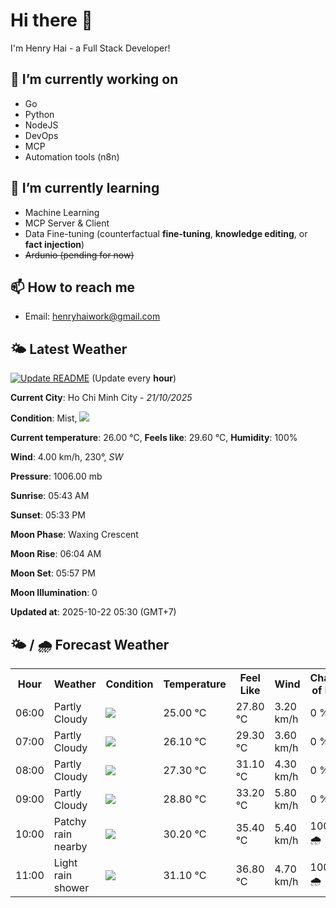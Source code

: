 # Hi there 👋

I'm Henry Hai - a Full Stack Developer!

## 🔭 I’m currently working on

- Go
- Python
- NodeJS
- DevOps
- MCP
- Automation tools (n8n)

## 🌱 I’m currently learning

- Machine Learning
- MCP Server & Client
- Data Fine-tuning (counterfactual **fine‑tuning**, **knowledge editing**, or **fact injection**)
- ~~Ardunio (pending for now)~~

## 📫 How to reach me

- Email: <henryhaiwork@gmail.com>

## 🌤️ Latest Weather
[![Update README](https://github.com/henry0hai/henry0hai/actions/workflows/udpateReadme.yml/badge.svg)](https://github.com/henry0hai/henry0hai/actions/workflows/udpateReadme.yml)
(Update every **hour**)
<!-- CURRENT_WEATHER:START -->
**Current City**: Ho Chi Minh City - *21/10/2025*

**Condition**: Mist, <img src="https://cdn.weatherapi.com/weather/64x64/night/143.png"/>

**Current temperature**: 26.00 °C, **Feels like**: 29.60 °C, **Humidity**: 100%

**Wind**: 4.00 km/h, 230°, *SW*

**Pressure**: 1006.00 mb

**Sunrise**: 05:43 AM

**Sunset**: 05:33 PM

**Moon Phase**: Waxing Crescent

**Moon Rise**: 06:04 AM

**Moon Set**: 05:57 PM

**Moon Illumination**: 0

**Updated at**: 2025-10-22 05:30 (GMT+7)<!-- CURRENT_WEATHER:END -->

## 🌤️ / 🌧️ Forecast Weather
<!-- FORECAST_WEATHER:START -->
<table>
		<tr>
			<th>Hour</th>
			<th>Weather</th>
			<th>Condition</th>
			<th>Temperature</th>
			<th>Feel Like</th>
			<th>Wind</th>
			<th>Chance of Rain</th>
		</tr>
				<tr>
					<td>06:00</td>
					<td>Partly Cloudy </td>
					<td><img src='https://cdn.weatherapi.com/weather/64x64/day/116.png'/></td>
					<td>25.00 °C</td>
					<td>27.80 °C</td>
					<td>3.20 km/h</td>
					<td>0 %</td>
				</tr>
				<tr>
					<td>07:00</td>
					<td>Partly Cloudy </td>
					<td><img src='https://cdn.weatherapi.com/weather/64x64/day/116.png'/></td>
					<td>26.10 °C</td>
					<td>29.30 °C</td>
					<td>3.60 km/h</td>
					<td>0 %</td>
				</tr>
				<tr>
					<td>08:00</td>
					<td>Partly Cloudy </td>
					<td><img src='https://cdn.weatherapi.com/weather/64x64/day/116.png'/></td>
					<td>27.30 °C</td>
					<td>31.10 °C</td>
					<td>4.30 km/h</td>
					<td>0 %</td>
				</tr>
				<tr>
					<td>09:00</td>
					<td>Partly Cloudy </td>
					<td><img src='https://cdn.weatherapi.com/weather/64x64/day/116.png'/></td>
					<td>28.80 °C</td>
					<td>33.20 °C</td>
					<td>5.80 km/h</td>
					<td>0 %</td>
				</tr>
				<tr>
					<td>10:00</td>
					<td>Patchy rain nearby</td>
					<td><img src='https://cdn.weatherapi.com/weather/64x64/day/176.png'/></td>
					<td>30.20 °C</td>
					<td>35.40 °C</td>
					<td>5.40 km/h</td>
					<td>100 % 🌧️</td>
				</tr>
				<tr>
					<td>11:00</td>
					<td>Light rain shower</td>
					<td><img src='https://cdn.weatherapi.com/weather/64x64/day/353.png'/></td>
					<td>31.10 °C</td>
					<td>36.80 °C</td>
					<td>4.70 km/h</td>
					<td>100 % 🌧️</td>
				</tr>
</table>
<!-- FORECAST_WEATHER:END -->

